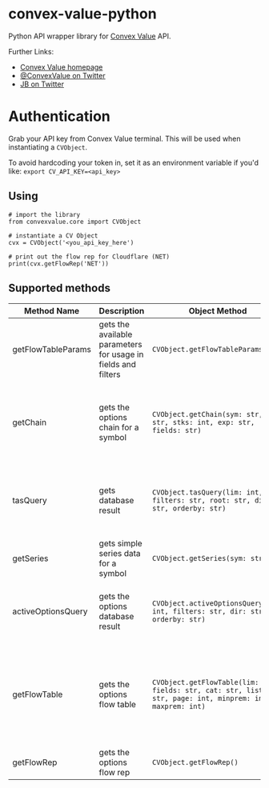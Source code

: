 # convex-value-python
Python API wrapper library for [Convex Value](https://convexvalue.com/) API.

Further Links:
* [Convex Value homepage](https://convexvalue.com/)
* [@ConvexValue on Twitter](https://twitter.com/convexvalue)
* [JB on Twitter](https://twitter.com/jbtobar_)

# Authentication
Grab your API key from Convex Value terminal. This will be used when instantiating a `CVObject`. 

To avoid hardcoding your token in, set it as an environment variable if you'd like: `export CV_API_KEY=<api_key>`

## Using
```
# import the library
from convexvalue.core import CVObject

# instantiate a CV Object
cvx = CVObject('<you_api_key_here')

# print out the flow rep for Cloudflare (NET)
print(cvx.getFlowRep('NET'))
```

## Supported methods

| Method Name | Description | Object Method | Parameters
| ----------- | ----------- | ----------- |  ----------- |
| getFlowTableParams | gets the available parameters for usage in fields and filters | `CVObject.getFlowTableParams()` | None
| getChain | gets the options chain for a symbol | `CVObject.getChain(sym: str, otm: str, stks: int, exp: str, fields: str)` | `sym`: symbol of the stock ticker, e.g. AAPl <br> `otm`: out-of-the-money, e.g. True <br> `stks`: e.g. 5 <br> exp: expiration dates, e.g. 1,2,3 <br> `fields`: fields to bring into chart, e.g. vol,delta,gamma 
| tasQuery | gets database result | `CVObject.tasQuery(lim: int, filters: str, root: str, dir: str, orderby: str)` | `lim`: limit of data, e.g. 100 <br>  `filters`: query filters, e.g. size>100 <br> `root`: symbol of stock, e.g. AAPL <br> dir: direction, e.g. desc <br> `orderby`: field to order by, e.g. size
| getSeries | gets simple series data for a symbol | `CVObject.getSeries(sym: str)` | `sym`: symbol of the stock ticker, e.g. AAPl
| activeOptionsQuery | gets the options database result | `CVObject.activeOptionsQuery(lim: int, filters: str, dir: str, orderby: str)` | `lim`: limit of data, e.g. 100 <br> `filters`: query filters, e.g. volm>100,delta<0.05,delta>0.05 <br> `dir`: direction, e.g. desc <br> `orderby`: field to order by, e.g. dayVolume
| getFlowTable | gets the options flow table | `CVObject.getFlowTable(lim: int, fields: str, cat: str, list: str, page: int, minprem: int, maxprem: int)` | `lim`: limit of data, e.g. 100  <br> `fields`: fields to bring into chart, e.g. value,price,volatility <br> `cat`: direction, e.g. ALL <br> `list`: field to order by, e.g. ALL <br> `page`: pagination marker, e.g. 1  <br> `minprem`: minium premium filter, e.g. 0 <br> `maxprem`: maximum premium filter, e.g. 0
| getFlowRep | gets the options flow rep | `CVObject.getFlowRep()`| None